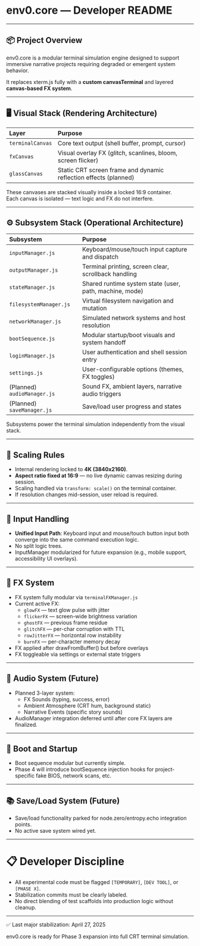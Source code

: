 # env0.core — Developer README

---

## 📦 Project Overview

env0.core is a modular terminal simulation engine designed to support immersive narrative projects requiring degraded or emergent system behavior.

It replaces xterm.js fully with a **custom canvasTerminal** and layered **canvas-based FX system**.

---

## 🖥️ Visual Stack (Rendering Architecture)

| Layer | Purpose |
|:------|:--------|
| `terminalCanvas` | Core text output (shell buffer, prompt, cursor) |
| `fxCanvas` | Visual overlay FX (glitch, scanlines, bloom, screen flicker) |
| `glassCanvas` | Static CRT screen frame and dynamic reflection effects (planned) |

These canvases are stacked visually inside a locked 16:9 container.  
Each canvas is isolated — text logic and FX do not interfere.

---

## ⚙️ Subsystem Stack (Operational Architecture)

| Subsystem | Purpose |
|:----------|:--------|
| `inputManager.js` | Keyboard/mouse/touch input capture and dispatch |
| `outputManager.js` | Terminal printing, screen clear, scrollback handling |
| `stateManager.js` | Shared runtime system state (user, path, machine, mode) |
| `filesystemManager.js` | Virtual filesystem navigation and mutation |
| `networkManager.js` | Simulated network systems and host resolution |
| `bootSequence.js` | Modular startup/boot visuals and system handoff |
| `loginManager.js` | User authentication and shell session entry |
| `settings.js` | User-configurable options (themes, FX toggles) |
| (Planned) `audioManager.js` | Sound FX, ambient layers, narrative audio triggers |
| (Planned) `saveManager.js` | Save/load user progress and states |

Subsystems power the terminal simulation independently from the visual stack.

---

## 📏 Scaling Rules

- Internal rendering locked to **4K (3840x2160)**.
- **Aspect ratio fixed at 16:9** — no live dynamic canvas resizing during session.
- Scaling handled via `transform: scale()` on the terminal container.
- If resolution changes mid-session, user reload is required.

---

## 🧩 Input Handling

- **Unified Input Path**: Keyboard input and mouse/touch button input both converge into the same command execution logic.
- No split logic trees.
- InputManager modularized for future expansion (e.g., mobile support, accessibility UI overlays).

---

## 🎨 FX System

- FX system fully modular via `terminalFXManager.js`
- Current active FX:
  - `glowFX` — text glow pulse with jitter
  - `flickerFX` — screen-wide brightness variation
  - `ghostFX` — previous frame residue
  - `glitchFX` — per-char corruption with TTL
  - `rowJitterFX` — horizontal row instability
  - `burnFX` — per-character memory decay
- FX applied after drawFromBuffer() but before overlays
- FX toggleable via settings or external state triggers


---

## 🎵 Audio System (Future)

- Planned 3-layer system:
  - FX Sounds (typing, success, error)
  - Ambient Atmosphere (CRT hum, background static)
  - Narrative Events (specific story sounds)
- AudioManager integration deferred until after core FX layers are finalized.

---

## 🚀 Boot and Startup

- Boot sequence modular but currently simple.
- Phase 4 will introduce bootSequence injection hooks for project-specific fake BIOS, network scans, etc.

---

## 📚 Save/Load System (Future)

- Save/load functionality parked for node.zero/entropy.echo integration points.
- No active save system wired yet.

---

# 📋 Developer Discipline

- All experimental code must be flagged `[TEMPORARY]`, `[DEV TOOL]`, or `[PHASE X]`.
- Stabilization commits must be clearly labeled.
- No direct blending of test scaffolds into production logic without cleanup.

---

✅ Last major stabilization: April 27, 2025

env0.core is ready for Phase 3 expansion into full CRT terminal simulation.
